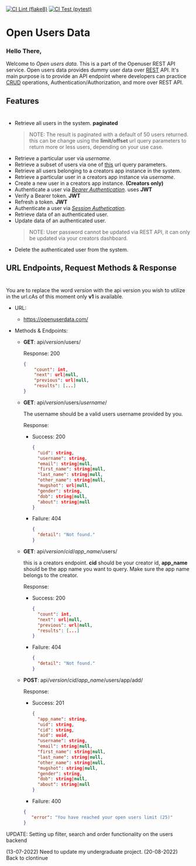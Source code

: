 [![CI Lint (flake8)](https://github.com/realestKMA/openuserdata/actions/workflows/lint.yml/badge.svg)](https://github.com/realestKMA/openuserdata/actions/workflows/lint.yml)
[![CI Test (pytest)](https://github.com/realestKMA/openuserdata/actions/workflows/test.yml/badge.svg)](https://github.com/realestKMA/openuserdata/actions/workflows/test.yml)


# Open Users Data
### Hello There,

Welcome to *Open users data*. This is a part of the Openuser REST API service. Open users data provides dummy user data over [REST]() API. It's main purpose is to provide an API endpoint where developers can practice [CRUD]() operations, Authentication/Authorization, and more over REST API.

## Features
#
- Retrieve all users in the system. **paginated**
  > NOTE: The result is paginated with a default of 50 users returned. this can be change using the **limit/offset** url query parameters to return more or less users, depending on your use case.
- Retrieve a particular user via *username*.
- Retrieve a subset of users via one of [this]() url query parameters.
- Retrieve all users belonging to a creators app instance in the system.
- Retrieve a particular user in a creators app instance via *username*.
- Create a new user in a creators app instance. **(Creators only)**
- Authenticate a user via [*Bearer Authentication*](). uses **JWT**
- Verify a Bearer token. **JWT**
- Refresh a token. **JWT**
- Authenticate a user via [*Session Authetication*]().
- Retrieve data of an authenticated user.
- Update data of an authenticated user.
  > NOTE: User password cannot be updated via REST API, it can only be updated via your creators dashboard. 
- Delete the authenticated user from the system.


## URL Endpoints, Request Methods & Response
#
You are to replace the word *version* with the api version you wish to utilize in the url.cAs of this moment only **v1** is available.

- URL:
  - https://openuserdata.com/
- Methods & Endpoints:

  - **GET**: api/*version*/users/

    Response: 200
    ```JSON
    {
        "count": int,
        "next": url|null,
        "previous": url|null,
        "results": [...]
    }
    ```

  - **GET**: api/*version*/users/*username*/

    The username should be a valid users username provided by you.

    Response:
    - Success: 200
     
      ```JSON
      {
        "uid": string,
        "username": string,
        "email": string|null,
        "first_name": string|null,
        "last_name": string|null,
        "other_name": string|null,
        "mugshot": url|null,
        "gender": string,
        "dob": string|null,
        "about": string|null
      }
      ```
    - Failure: 404
      
      ```JSON
      {
        "detail": "Not found."
      }
      ```

  - **GET**: api/*version*/*cid*/*app_name*/users/

    this is a creators endpoint. **cid** should be your creator id, **app_name** should be the app name you want to query. Make sure the app name belongs to the creator.

    Response: 
    - Success: 200

      ```JSON
      {
        "count": int,
        "next": url|null,
        "previous": url|null,
        "results": [...]
      }
      ```
    - Failure: 404

      ```JSON
      {
        "detail": "Not found."
      }
      ```
  - **POST**: api/*version*/*cid*/*app_name*/users/app/add/

    Response:
    - Success: 201

      ```JSON
      {
        "app_name": string,
        "uid": string,
        "cid": string,
        "aid": uuid,
        "username": string,
        "email": string|null,
        "first_name": string|null,
        "last_name": string|null,
        "other_name": string|null,
        "mugshot": string|null,
        "gender": string,
        "dob": string|null,
        "about": string|null
      }
      ```

    - Failure: 400
     ```JSON
     {
        "error": "You have reached your open users limit (25)"
     }
     ```
 

UPDATE: Setting up filter, search and order functionality on the users backend

(13-07-2022) Need to update my undergraduate project.
(20-08-2022) Back to clontinue